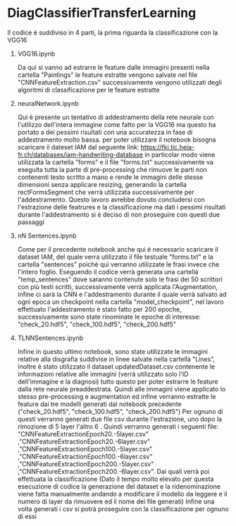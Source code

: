 # DiagClassifierTransferLearning

Il codice è suddiviso in 4 parti, la prima riguarda la classificazione con la VGG16
1) VGG16.ipynb


	Da qui si vanno ad estrarre le feature dalle immagini presenti nella cartella "Paintings"
	le feature estratte vengono salvate nel file "CNNFeatureExtraction.csv"
	successivamente vengono utilizzati degli algoritmi di classificazione per le feature estratte
2) neuralNetwork.ipynb 


	Qui è presente un tentativo di addestramento della rete neurale con l'utilizzo dell'intera immagine come fatto per la VGG16
	ma questo ha portato a dei pessimi risultati con una accuratezza in fase di addestramento molto bassa.
	per poter utilizzare il notebook bisogna scaricare il dateset IAM dal seguente link: 
	https://fki.tic.heia-fr.ch/databases/iam-handwriting-database
	in particolar modo viene utilizzata la cartella "forms" e il file "forms.txt"
	successivamente va eseguita tutta la parte di pre-processing che rimuove le parti non contenenti testo scritto a mano 
	e rende le immagini delle stesse dimensioni senza applicare resizing, generando la cartella rectFormsSegment che verrà 
	utilizzata successivamente per l'addestramento.
	Questo lavoro avrebbe dovuto concludersi con l'estrazione delle featrures e la classificazione ma dati i pessimi risultati
	durante l'addestramento si è deciso di non proseguire con questi due passaggi 
3) nN Sentences.ipynb 


	Come per il precedente notebook anche qui è necessario scaricare il dataset IAM, del quale verra utilizzato il file 
	testuale "forms.txt" e la cartella  "sentences" poichè qui verranno utilizzate le frasi invece che l'intero foglio. 
	Eseguendo il codice verrà generata una cartella "temp_sentences" dove saranno contenute solo le frasi dei 50 scrittori 
	con più testi scritti, successivamente verrà applicata l'Augmentation, infine ci sarà la CNN e l'addestramento
	durante il quale verrà salvato ad ogni epoca un checkpoint nella cartella "model_checkpoint", nel lavoro 
	effettuato l'addestramento è stato fatto per 200 epoche, successivamente sono state rinominate le epoche di interesse:
	"check_20.hdf5", "check_100.hdf5", "check_200.hdf5"
4) TLNNSentences.ipynb 


	Infine in questo ultimo notebook, sono state utilizzate le immagini relative alla disgrafia suddivise in linee salvate
	nella cartella "Lines", inoltre è stato utilizzato il dataset updatedDataset.csv contenente le informazioni relative
	alle immagini (verrà utilizzato solo l'ID dell'immagine e la diagnosi) tutto questo per poter estrarre le feature dalla 
	rete neurale preaddestrata.
	Quindi alle immagini viene applicato lo stesso pre-processing e augmentation ed infine verranno estratte le feature dai 
	tre modelli generati dal notebook precedente ("check_20.hdf5", "check_100.hdf5", "check_200.hdf5")
	Per ognuno di questi verranno generati due file csv durante l'estrazione, uno dopo la rimozione di 5 layer l'altro 6 .
	Quindi verranno generati i seguenti file: 
		"CNNFeatureExtractionEpoch20.-5layer.csv"
		,"CNNFeatureExtractionEpoch20.-6layer.csv"
		,"CNNFeatureExtractionEpoch100.-5layer.csv"
		,"CNNFeatureExtractionEpoch100.-6layer.csv"
		,"CNNFeatureExtractionEpoch200.-5layer.csv"
		,"CNNFeatureExtractionEpoch200.-6layer.csv".
	Dai quali verrà poi effettuata la classificazione 
	(Dato il tempo molto elevato per questa esecuzione di codice la generazione del dataset e la ridenominazione viene fatta
	manualmente andando a modificare il modello da leggere e il numero di layer da rimuovere ed il nome dei file generati)
	Infine una volta generati i csv si potrà proseguire con la classificazione per ognuno di essi
